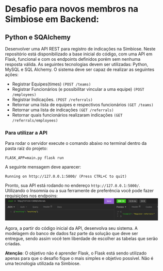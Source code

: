 # Desafio para novos membros na Simbiose em Backend: 
## Python e SQAlchemy

Desenvolver uma API REST para registro de indicações na Simbiose. Neste repositório está
disponibilizado a base inicial do código, com uma API em Flask, funcional e com os endpoints
definidos porém sem nenhuma resposta válida. 
As seguintes tecnologias devem ser utilizadas: Python, MySQL e SQL Alchemy.
O sistema deve ser capaz de realizar as seguintes ações:
- Registrar Equipes(times) `(POST /teams)`
- Registrar Funcionários (e possibilitar vincular a uma equipe) `(POST /employees)`
- Registrar Indicações. `(POST /referrals)`
- Retornar uma lista de equipes e respectivos funcionários `(GET /teams)`
- Retornar uma lista de indicações `(GET /referrals)`
- Retornar quais funcionários realizaram indicações `(GET /referrals/employees)`


### Para utilizar a API
Para rodar o servidor execute o comando abaixo no terminal dentro da pasta raíz do projeto:
```
FLASK_APP=main.py flask run
```
A seguinte mensagem deve aparecer:
```
Running on http://127.0.0.1:5000/ (Press CTRL+C to quit)
```

Pronto, sua API está rodando no endereço `http://127.0.0.1:5000/`. Utilizando o Insomnia ou a sua
ferramente de preferência você pode fazer requisições nos endpoins:
![Exemplo de requisição](request_example.png)

Agora, a partir do código inicial da API, desenvolva seu sistema. A modelagem do banco de
dados faz parte da solução que deve ser entregue, sendo assim você tem liberdade de escolher as 
tabelas que serão criadas.


**Atenção**: O objetivo não é aprender Flask, o Flask está sendo utilizado apenas para que
o desafio fique o mais simples e objetivo possível. Não é uma tecnologia utilizada na Simbiose.
